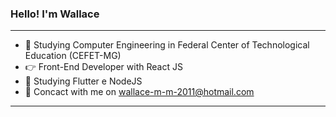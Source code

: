 ### Hello! I'm Wallace 
-----------------------------------


- 🔭 Studying Computer Engineering in Federal Center of Technological Education (CEFET-MG)
- 👉 Front-End Developer with React JS
- 🌱 Studying Flutter e NodeJS
- 💬 Concact with me on wallace-m-m-2011@hotmail.com
--------------------------------------------



